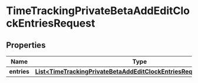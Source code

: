 

# TimeTrackingPrivateBetaAddEditClockEntriesRequest


## Properties

| Name | Type | Description | Notes |
|------------ | ------------- | ------------- | -------------|
|**entries** | [**List&lt;TimeTrackingPrivateBetaAddEditClockEntriesRequestEntriesInner&gt;**](TimeTrackingPrivateBetaAddEditClockEntriesRequestEntriesInner.md) |  |  |




